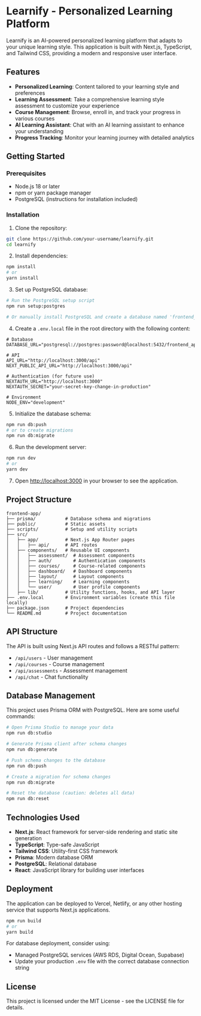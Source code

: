 # Learnify - Personalized Learning Platform

Learnify is an AI-powered personalized learning platform that adapts to your unique learning style. This application is built with Next.js, TypeScript, and Tailwind CSS, providing a modern and responsive user interface.

## Features

- **Personalized Learning**: Content tailored to your learning style and preferences
- **Learning Assessment**: Take a comprehensive learning style assessment to customize your experience
- **Course Management**: Browse, enroll in, and track your progress in various courses
- **AI Learning Assistant**: Chat with an AI learning assistant to enhance your understanding
- **Progress Tracking**: Monitor your learning journey with detailed analytics

## Getting Started

### Prerequisites

- Node.js 18 or later
- npm or yarn package manager
- PostgreSQL (instructions for installation included)

### Installation

1. Clone the repository:
```bash
git clone https://github.com/your-username/learnify.git
cd learnify
```

2. Install dependencies:
```bash
npm install
# or
yarn install
```

3. Set up PostgreSQL database:
```bash
# Run the PostgreSQL setup script
npm run setup:postgres

# Or manually install PostgreSQL and create a database named 'frontend_app_db'
```

4. Create a `.env.local` file in the root directory with the following content:
```
# Database
DATABASE_URL="postgresql://postgres:password@localhost:5432/frontend_app_db"

# API
API_URL="http://localhost:3000/api"
NEXT_PUBLIC_API_URL="http://localhost:3000/api"

# Authentication (for future use)
NEXTAUTH_URL="http://localhost:3000"
NEXTAUTH_SECRET="your-secret-key-change-in-production"

# Environment
NODE_ENV="development"
```

5. Initialize the database schema:
```bash
npm run db:push
# or to create migrations
npm run db:migrate
```

6. Run the development server:
```bash
npm run dev
# or
yarn dev
```

7. Open [http://localhost:3000](http://localhost:3000) in your browser to see the application.

## Project Structure

```
frontend-app/
├── prisma/           # Database schema and migrations
├── public/           # Static assets
├── scripts/          # Setup and utility scripts
├── src/
│   ├── app/          # Next.js App Router pages
│   │   ├── api/      # API routes
│   ├── components/   # Reusable UI components
│   │   ├── assessment/  # Assessment components
│   │   ├── auth/        # Authentication components
│   │   ├── courses/     # Course-related components
│   │   ├── dashboard/   # Dashboard components
│   │   ├── layout/      # Layout components
│   │   ├── learning/    # Learning components
│   │   └── user/        # User profile components
│   ├── lib/          # Utility functions, hooks, and API layer
├── .env.local        # Environment variables (create this file locally)
├── package.json      # Project dependencies
└── README.md         # Project documentation
```

## API Structure

The API is built using Next.js API routes and follows a RESTful pattern:

- `/api/users` - User management
- `/api/courses` - Course management
- `/api/assessments` - Assessment management
- `/api/chat` - Chat functionality

## Database Management

This project uses Prisma ORM with PostgreSQL. Here are some useful commands:

```bash
# Open Prisma Studio to manage your data
npm run db:studio

# Generate Prisma client after schema changes
npm run db:generate

# Push schema changes to the database
npm run db:push

# Create a migration for schema changes
npm run db:migrate

# Reset the database (caution: deletes all data)
npm run db:reset
```

## Technologies Used

- **Next.js**: React framework for server-side rendering and static site generation
- **TypeScript**: Type-safe JavaScript
- **Tailwind CSS**: Utility-first CSS framework
- **Prisma**: Modern database ORM
- **PostgreSQL**: Relational database
- **React**: JavaScript library for building user interfaces

## Deployment

The application can be deployed to Vercel, Netlify, or any other hosting service that supports Next.js applications.

```bash
npm run build
# or
yarn build
```

For database deployment, consider using:
- Managed PostgreSQL services (AWS RDS, Digital Ocean, Supabase)
- Update your production `.env` file with the correct database connection string

## License

This project is licensed under the MIT License - see the LICENSE file for details.
